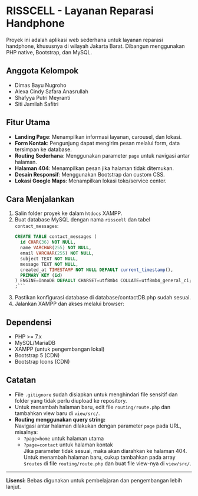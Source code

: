 # RISSCELL - Layanan Reparasi Handphone

Proyek ini adalah aplikasi web sederhana untuk layanan reparasi handphone, khususnya di wilayah Jakarta Barat. Dibangun menggunakan PHP native, Bootstrap, dan MySQL.

## Anggota Kelompok

- Dimas Bayu Nugroho
- Alexa Cindy Safara Anasrullah
- Shafyya Putri Meyranti
- Siti Jamilah Safitri

## Fitur Utama

- **Landing Page**: Menampilkan informasi layanan, carousel, dan lokasi.
- **Form Kontak**: Pengunjung dapat mengirim pesan melalui form, data tersimpan ke database.
- **Routing Sederhana**: Menggunakan parameter `page` untuk navigasi antar halaman.
- **Halaman 404**: Menampilkan pesan jika halaman tidak ditemukan.
- **Desain Responsif**: Menggunakan Bootstrap dan custom CSS.
- **Lokasi Google Maps**: Menampilkan lokasi toko/service center.

## Cara Menjalankan

1. Salin folder proyek ke dalam `htdocs` XAMPP.
2. Buat database MySQL dengan nama `risscell` dan tabel `contact_messages`:
   ```sql
   CREATE TABLE contact_messages (
     id CHAR(36) NOT NULL,
     name VARCHAR(255) NOT NULL,
     email VARCHAR(255) NOT NULL,
     subject TEXT NOT NULL,
     message TEXT NOT NULL,
     created_at TIMESTAMP NOT NULL DEFAULT current_timestamp(),
     PRIMARY KEY (id)
   ) ENGINE=InnoDB DEFAULT CHARSET=utf8mb4 COLLATE=utf8mb4_general_ci;
   ;```
3. Pastikan konfigurasi database di database/contactDB.php sudah sesuai.
4. Jalankan XAMPP dan akses melalui browser:

## Dependensi

- PHP >= 7.x
- MySQL/MariaDB
- XAMPP (untuk pengembangan lokal)
- Bootstrap 5 (CDN)
- Bootstrap Icons (CDN)

## Catatan

- File `.gitignore` sudah disiapkan untuk menghindari file sensitif dan folder yang tidak perlu diupload ke repository.
- Untuk menambah halaman baru, edit file `routing/route.php` dan tambahkan view baru di `view/src/`.
- **Routing menggunakan query string:**  
  Navigasi antar halaman dilakukan dengan parameter `page` pada URL, misalnya:  
  - `?page=home` untuk halaman utama  
  - `?page=contact` untuk halaman kontak  
  Jika parameter tidak sesuai, maka akan diarahkan ke halaman 404.  
  Untuk menambah halaman baru, cukup tambahkan pada array `$routes` di file `routing/route.php` dan buat file view-nya di `view/src/`.

---

**Lisensi:** Bebas digunakan untuk pembelajaran dan pengembangan lebih lanjut.
